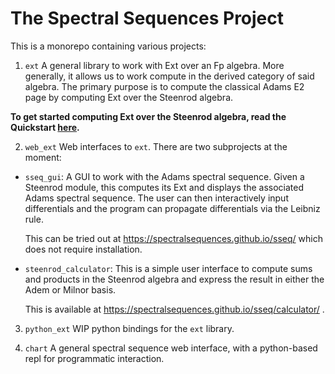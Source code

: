 The Spectral Sequences Project
==============================

This is a monorepo containing various projects:

1. `ext`
A general library to work with Ext over an Fp algebra. More generally, it
allows us to work compute in the derived category of said algebra. The primary
purpose is to compute the classical Adams E2 page by computing Ext over the
Steenrod algebra.

**To get started computing Ext over the Steenrod algebra, read the Quickstart [here](ext/README.md).**

2. `web_ext`
Web interfaces to `ext`. There are two subprojects at the moment:

 - `sseq_gui`: A GUI to work with the Adams spectral sequence. Given a
   Steenrod module, this computes its Ext and displays the associated Adams
   spectral sequence. The user can then interactively input differentials and
   the program can propagate differentials via the Leibniz rule.

   This can be tried out at https://spectralsequences.github.io/sseq/ which
   does not require installation.

 - `steenrod_calculator`: This is a simple user interface to compute sums and
   products in the Steenrod algebra and express the result in either the Adem
   or Milnor basis.

   This is available at
   https://spectralsequences.github.io/sseq/calculator/ .

3. `python_ext`
WIP python bindings for the `ext` library.

4. `chart`
A general spectral sequence web interface, with a python-based repl for
programmatic interaction.
